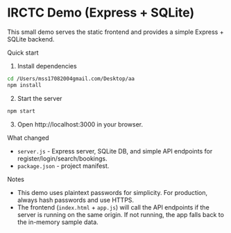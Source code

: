 # IRCTC Demo (Express + SQLite)

This small demo serves the static frontend and provides a simple Express + SQLite backend.

Quick start

1. Install dependencies

```bash
cd /Users/mss17082004gmail.com/Desktop/aa
npm install
```

2. Start the server

```bash
npm start
```

3. Open http://localhost:3000 in your browser.

What changed

- `server.js` - Express server, SQLite DB, and simple API endpoints for register/login/search/bookings.
- `package.json` - project manifest.

Notes

- This demo uses plaintext passwords for simplicity. For production, always hash passwords and use HTTPS.
- The frontend (`index.html` + `app.js`) will call the API endpoints if the server is running on the same origin. If not running, the app falls back to the in-memory sample data.
